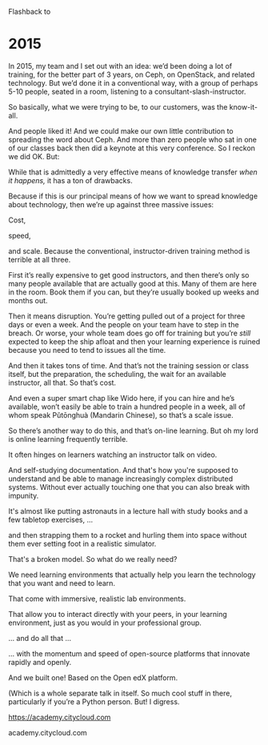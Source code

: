 Flashback to
# 2015 

<!-- Note --> 

In 2015, my team and I set out with an idea: we’d been doing a lot of
training, for the better part of 3 years, on Ceph, on OpenStack, and
related technology. But we’d done it in a conventional way, with a
group of perhaps 5-10 people, seated in a room, listening to a
consultant-slash-instructor. 

So basically, what we were trying to be, to our customers, was the
know-it-all.


<!-- .slide: data-background-image="images/smart_skilled_worker.svg" data-background-size="contain" -->

<!-- Note --> 
And people liked it! And we could make our own little contribution to
spreading the word about Ceph. And more than zero people who sat in
one of our classes back then did a keynote at this very conference. So
I reckon we did OK. But:

While that is admittedly a very effective means of knowledge transfer
*when it happens,* it has a ton of drawbacks.

Because if this is our principal means of how we want to spread
knowledge about technology, then we’re up against three massive
issues:


<!-- .slide: data-background-image="images/cost.svg" data-background-size="contain" data-timing="5" -->

<!-- Note --> 
Cost, 


<!-- .slide: data-background-image="images/speed.svg" data-background-size="contain" data-timing="5" -->

<!-- Note --> 
speed, 


<!-- .slide: data-background-image="images/scale.svg" data-background-size="contain" data-timing="5" -->

<!-- Note --> 
and scale. Because the conventional, instructor-driven training method is
terrible at all three.


<!-- .slide: data-background-image="images/costspeedscale.svg" data-background-size="contain" -->

<!-- Note --> 
First it’s really expensive to get good instructors, and then there’s
only so many people available that are actually good at this. Many of
them are here in the room. Book them if you can, but they’re usually
booked up weeks and months out.

Then it means disruption. You’re getting pulled out of a project for
three days or even a week. And the people on your team have to step in
the breach. Or worse, your whole team does go off for training but
you’re *still* expected to keep the ship afloat and then your learning
experience is ruined because you need to tend to issues all the time.

And then it takes tons of time. And that’s not the training session or
class itself, but the preparation, the scheduling, the wait for an
available instructor, all that. So that’s cost.

And even a super smart chap like Wido here, if you can hire and he’s
available, won’t easily be able to train a hundred people in a week,
all of whom speak Pŭtōnghuà (Mandarin Chinese), so that’s a scale
issue.

So there’s another way to do this, and that’s on-line learning. But oh
my lord is online learning frequently terrible.


<!-- .slide: data-background-image="images/video_based.svg" data-background-size="contain" -->

<!-- Note --> 

It often hinges on learners watching an instructor talk on video.


<!-- .slide: data-background-image="images/learning.svg" data-background-size="contain" -->
<!-- Note -->
And self-studying documentation. And that's how you're supposed
to understand and be able to manage increasingly complex distributed
systems. Without ever actually touching one that you can also break with
impunity.


<!-- .slide: data-background-image="images/astronaut_training.svg" data-background-size="contain" -->

<!-- Note --> 
It's almost like putting astronauts in a lecture hall with study
books and a few tabletop exercises, ...


<!-- .slide: data-background-image="images/astronaut_strapped.svg" data-background-size="contain" -->

<!-- Note --> 
and then strapping them to a rocket and hurling them into space
without them ever setting foot in a realistic simulator.

That's a broken model. So what do we really need?


<!-- .slide: data-background-image="images/help.svg" data-background-size="contain" -->
<!-- Note --> 
We need learning environments that actually help you learn the technology
that you want and need to learn.


<!-- .slide: data-background-image="images/immersive.svg" data-background-size="contain" -->
<!-- Note --> 
That come with immersive, realistic lab environments.


<!-- .slide: data-background-image="images/interact_with_peers.svg" data-background-size="contain" -->
<!-- Note --> 
That allow you to interact directly with your peers, in your
learning environment, just as you would in your professional group.


<!-- .slide: data-background-image="images/system.svg" data-background-size="contain" -->
<!-- Note --> 
... and do all that ...


<!-- .slide: data-background-image="images/open_source.svg" data-background-size="contain" -->
<!-- Note --> 
... with the momentum and speed of open-source platforms that innovate
rapidly and openly.


<!-- .slide: data-background-image="images/openedx-logo.svg" data-background-size="contain" -->
<!-- Note --> 
And we built one! Based on the Open edX platform. 

(Which is a whole separate talk in itself. So much cool stuff in
there, particularly if you’re a Python person. But! I digress.


<https://academy.citycloud.com> <!-- .element: class="qrcode" -->

academy.citycloud.com
